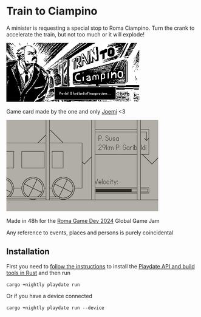 # Train to Ciampino

A minister is requesting a special stop to Roma Ciampino. Turn the crank to accelerate the train, but not too much or it will explode!

![Game card](assets/launcher/card.png)

Game card made by the one and only [Joemi](https://github.com/nannamordor) <3

![Game preview](preview.gif)

Made in 48h for the [Roma Game Dev 2024](https://globalgamejam.org/jam-sites/2024/roma-game-dev-jam-chapter-14) Global Game Jam

Any reference to events, places and persons is purely coincidental

## Installation

First you need to [follow the instructions](https://github.com/boozook/playdate?tab=readme-ov-file#prerequisites) to install the [Playdate API and build tools in Rust](https://github.com/boozook/playdate) and then run

    cargo +nightly playdate run

Or if you have a device connected

    cargo +nightly playdate run --device
